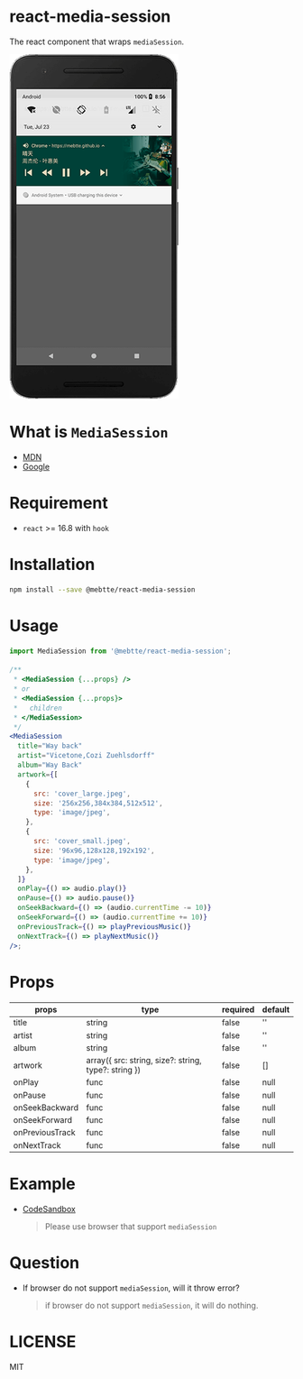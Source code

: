 # react-media-session

The react component that wraps `mediaSession`.

![](./docs/example.png)

# What is `MediaSession`

- [MDN](https://developer.mozilla.org/docs/Web/API/MediaSession)
- [Google](https://developers.google.com/web/updates/2017/02/media-session)

# Requirement

- `react` >= 16.8 with `hook`

# Installation

```bash
npm install --save @mebtte/react-media-session
```

# Usage

```jsx
import MediaSession from '@mebtte/react-media-session';

/**
 * <MediaSession {...props} />
 * or
 * <MediaSession {...props}>
 *   children
 * </MediaSession>
 */
<MediaSession
  title="Way back"
  artist="Vicetone,Cozi Zuehlsdorff"
  album="Way Back"
  artwork={[
    {
      src: 'cover_large.jpeg',
      size: '256x256,384x384,512x512',
      type: 'image/jpeg',
    },
    {
      src: 'cover_small.jpeg',
      size: '96x96,128x128,192x192',
      type: 'image/jpeg',
    },
  ]}
  onPlay={() => audio.play()}
  onPause={() => audio.pause()}
  onSeekBackward={() => (audio.currentTime -= 10)}
  onSeekForward={() => (audio.currentTime += 10)}
  onPreviousTrack={() => playPreviousMusic()}
  onNextTrack={() => playNextMusic()}
/>;
```

# Props

| props           | type                                                 | required | default |
| --------------- | ---------------------------------------------------- | -------- | ------- |
| title           | string                                               | false    | ''      |
| artist          | string                                               | false    | ''      |
| album           | string                                               | false    | ''      |
| artwork         | array({ src: string, size?: string, type?: string }) | false    | []      |
| onPlay          | func                                                 | false    | null    |
| onPause         | func                                                 | false    | null    |
| onSeekBackward  | func                                                 | false    | null    |
| onSeekForward   | func                                                 | false    | null    |
| onPreviousTrack | func                                                 | false    | null    |
| onNextTrack     | func                                                 | false    | null    |

# Example

- [CodeSandbox](https://codesandbox.io/s/friendly-worker-94cto?fontsize=14)
  > Please use browser that support `mediaSession`

# Question

- If browser do not support `mediaSession`, will it throw error?
  > if browser do not support `mediaSession`, it will do nothing.

# LICENSE

MIT
